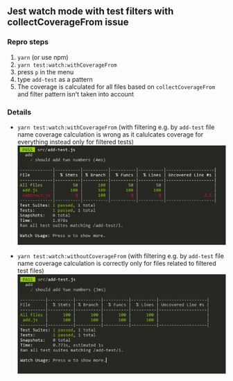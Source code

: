 ## Jest watch mode with test filters with collectCoverageFrom issue

### Repro steps
1. `yarn` (or use npm)
1. `yarn test:watch:withCoverageFrom`
1. press `p` in the menu
1. type `add-test` as a pattern
1. The coverage is calculated for all files based on `collectCoverageFrom` and filter pattern isn't taken into account

### Details
- `yarn test:watch:withCoverageFrom` (with filtering e.g. by `add-test` file name coverage calculation is wrong as it calulcates coverage for everything instead only for filtered tests)
![](with%20collectCoverageFrom.png)

- `yarn test:watch:withoutCoverageFrom` (with filtering e.g. by `add-test` file name coverage calculation is correctly only for files related to filtered test files)
![](without%20collectCoverageFrom.png)
